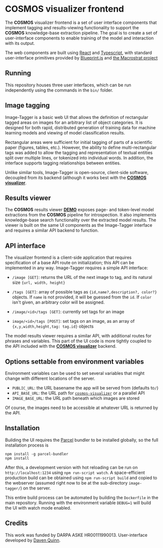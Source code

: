 # COSMOS visualizer frontend

The **COSMOS** visualizer frontend is a set of user interface components
that implement tagging and results-viewing functionality to support the
**COSMOS** knowledge-base extraction pipeline. The goal is to create a set
of user-interface components to enable training of the model and interaction
with its output.

The web components are built using [React](https://reactjs.org)
and [Typescript](https://typescriptlang.org), with standard
user-interface primitives provided by [Blueprint.js](https://blueprintjs.com)
and [the Macrostrat project](https://github.com/UW-Macrostrat/ui-components)

## Running

This repository houses three user interfaces, which can be run independently
using the commands in the `bin/` folder.

## Image tagging

Image-Tagger is a basic web UI that allows the definition of rectangular
tagged areas on images for an arbitrary list of object categories. It is designed
for both rapid, distributed generation of training data for machine learning models
and viewing of model classification results.

Rectangular areas were sufficient for initial tagging of
parts of a scientific paper (figures, tables, etc.). However, the ability
to define multi-rectangular tags was added to allow the tagging and
representation of textual entities split over multiple lines, or tokenized
into individual words. In addition, the interface supports tagging relationships between
entities.

Unlike similar tools, Image-Tagger is open-source, client-side software,
decoupled from its backend (although it works best with
the [**COSMOS visualizer**](https://github.com/UW-COSMOS/cosmos-visualizer).

## Results viewer

The **COSMOS** results viewer [**DEMO**](http://birdnest.geology.wisc.edu/cosmos/)
exposes page- and token-level model extractions from the
**COSMOS** pipeline for introspection. It also implements knowledge-base
search functionality over the extracted model results.
The viewer is built on the same UI components as the Image-Tagger
interface and requires a similar API backend to
function.

## API interface

The visualizer frontend is a client-side application that requires
specification of a base API route on initialization; this API can be
implemented in any way. Image-Tagger requires a simple API interface:

- `/image [GET]`: returns the URL of the next image to tag, and
  its natural size `{url, width, height}`
- `/tags [GET]`: array of possible tags as `{id,name?,description?,
  color?}` objects. If `name` is not provided, it will be guessed
  from the `id`. If `color` isn't given, an arbitrary color will
  be assigned.

- `/image/<id>/tags [GET]`: currently set tags for an image
- `image/<id>/tags [POST]`: set tags on an image, as
  an array of `{x,y,width,height,tag: tag.id}` objects

The model results viewer requires a similar API, with
additional routes for phrases and variables. This part of
the UI code is more tightly coupled to the API included
with the [**COSMOS visualizer**](https://github.com/UW-COSMOS/cosmos-visualizer)
backend.

## Options settable from environment variables

Environment variables can be used to set several variables that might
change with different locations of the server.

- `PUBLIC_URL`: the URL basename the app will be served from (defaults to`/`)
- `API_BASE_URL`: the URL path for [`cosmos-visualizer`](https://github.com/UW-COSMOS/cosmos-visualizer) or a parallel API
- `IMAGE_BASE_URL`: the URL path beneath which images are stored

Of course, the images need to be accessible at whatever URL is returned by
the API.

## Installation

Building the UI requires the [Parcel](https://parceljs.org/) bundler to be installed
globally, so the full installation process is

```
npm install -g parcel-bundler
npm install
```

After this, a development version with hot reloading can be run on
`http://localhost:1234` using `npm run-script watch`.
A space-efficient production build can be obtained using
`npm run-script build` and copied to the webserver (assumed right now
to be at the sub-directory `image-tagger/`) on the server.

This entire build process can be automated by building the `Dockerfile`
in the main repository. Running with the environment variable
`DEBUG=1` will build the UI with watch mode enabled.

## Credits

This work was funded by DARPA ASKE HR00111990013.
User-interface developed by [Daven Quinn](https://davenquinn.com).
